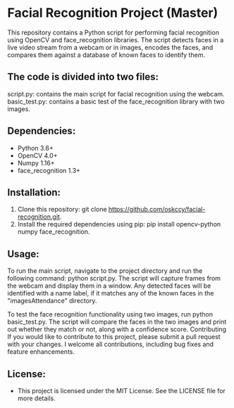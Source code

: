 # Facial Recognition Project (Master)

This repository contains a Python script for performing facial recognition using OpenCV and face_recognition libraries. The script detects faces in a live video stream from a webcam or in images, encodes the faces, and compares them against a database of known faces to identify them.

## The code is divided into two files:

script.py: contains the main script for facial recognition using the webcam.
basic_test.py: contains a basic test of the face_recognition library with two images.

## Dependencies:
- Python 3.6+
- OpenCV 4.0+
- Numpy 1.16+
- face_recognition 1.3+

## Installation:

1. Clone this repository: git clone https://github.com/oskccy/facial-recognition.git.
2. Install the required dependencies using pip: pip install opencv-python numpy face_recognition.

## Usage:

To run the main script, navigate to the project directory and run the following command: python script.py.
The script will capture frames from the webcam and display them in a window. Any detected faces will be identified with a name label, if it matches any of the known faces in the "imagesAttendance" directory.

To test the face recognition functionality using two images, run python basic_test.py. The script will compare the faces in the two images and print out whether they match or not, along with a confidence score.
Contributing
If you would like to contribute to this project, please submit a pull request with your changes. I welcome all contributions, including bug fixes and feature enhancements.

## License:

- This project is licensed under the MIT License. See the LICENSE file for more details.





